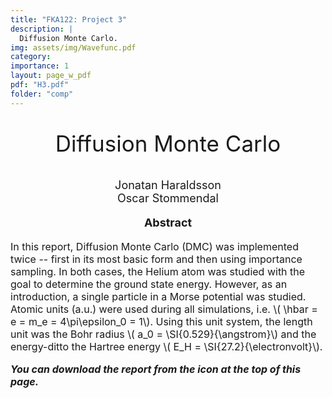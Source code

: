 ```yaml
---
title: "FKA122: Project 3"
description: |
  Diffusion Monte Carlo.
img: assets/img/Wavefunc.pdf
category:
importance: 1
layout: page_w_pdf
pdf: "H3.pdf"
folder: "comp"
---
```


<!-- markdownlint-disable MD033 -->

<p style="text-align:center; font-size:35px">Diffusion Monte Carlo</p>

<p style="text-align:center; font-size:18px">Jonatan Haraldsson <br>
                                            Oscar Stommendal</p>

<p style="text-align:center; font-size:18px; font-weight: bold">Abstract</p>

<p style="text-align:left; font-size:16px">In this report, Diffusion Monte Carlo (DMC) was implemented twice -- first in its most basic form and then using importance sampling. In both cases, the Helium atom was studied with the goal to determine the ground state energy. However, as an introduction, a single particle in a Morse potential was studied. Atomic units (a.u.) were used during all simulations, i.e. \( \hbar = e = m_e = 4\pi\epsilon_0 = 1\). Using this unit system, the length unit was the Bohr radius \( a_0 = \SI{0.529}{\angstrom}\) and the energy-ditto the Hartree energy \( E_H = \SI{27.2}{\electronvolt}\).

<p style="text-align:left; font-size:16px; font-style: italic; font-weight: bold">You can download the report from the icon at the top of this page.</p>
